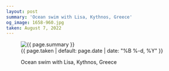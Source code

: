 ```yaml
---
layout: post
summary: 'Ocean swim with Lisa, Kythnos, Greece'
og_image: 1658-960.jpg
taken: August 7, 2022
---
```


<figure class="post">
 <img alt="{{ page.summary }}" sizes="(min-width: 700px) 50vw, calc(100vw - 2rem)" src="{{ site.assets_url }}/1658-480.jpg" srcset="{{ site.assets_url }}/1658-240.jpg 240w, {{ site.assets_url }}/1658-480.jpg 480w, {{ site.assets_url }}/1658-720.jpg 720w, {{ site.assets_url }}/1658-960.jpg 960w"/>
 <figcaption>
  <time>
   {{ page.taken | default: page.date | date: "%B %-d, %Y" }}
  </time>
  <p>
   Ocean swim with Lisa, Kythnos, Greece
  </p>
 </figcaption>
</figure>
